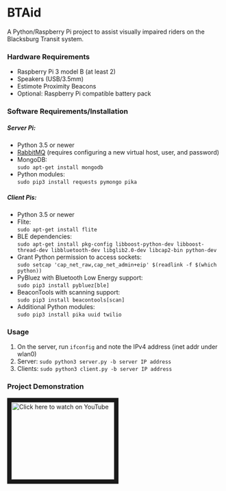 # BTAid

A Python/Raspberry Pi project to assist visually impaired riders on the Blacksburg Transit system.

### Hardware Requirements
* Raspberry Pi 3 model B (at least 2)
* Speakers (USB/3.5mm)
* Estimote Proximity Beacons
* Optional: Raspberry Pi compatible battery pack

### Software Requirements/Installation
##### Server Pi:
* Python 3.5 or newer
* [RabbitMQ](https://www.rabbitmq.com/install-debian.html) (requires configuring a new virtual host, user, and password)
* MongoDB:  
`sudo apt-get install mongodb`
* Python modules:  
`sudo pip3 install requests pymongo pika`

##### Client Pis:
* Python 3.5 or newer
* Flite:  
`sudo apt-get install flite`
* BLE dependencies:  
`sudo apt-get install pkg-config libboost-python-dev libboost-thread-dev libbluetooth-dev libglib2.0-dev libcap2-bin python-dev`
* Grant Python permission to access sockets:  
`sudo setcap 'cap_net_raw,cap_net_admin+eip' $(readlink -f $(which python))`
* PyBluez with Bluetooth Low Energy support:  
`sudo pip3 install pybluez[ble]`
* BeaconTools with scanning support:  
`sudo pip3 install beacontools[scan]`
* Additional Python modules:  
`sudo pip3 install pika uuid twilio`

### Usage

1. On the server, run `ifconfig` and note the IPv4 address (inet addr under wlan0)
2. Server: `sudo python3 server.py -b server IP address`
3. Clients: `sudo python3 client.py -b server IP address`

### Project Demonstration
<a href="http://www.youtube.com/watch?feature=player_embedded&v=ajcvdMd9TQk
" target="_blank"><img src="http://img.youtube.com/vi/ajcvdMd9TQk/0.jpg" 
alt="Click here to watch on YouTube" width="240" height="180" border="10" /></a>